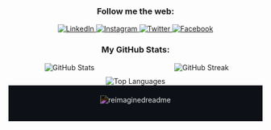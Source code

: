 <div align="center">
  <h3>Follow me  the web:</h3>
  <p>
    <a href="https://www.linkedin.com/in/sohal-singh-90a59227b/" target="_blank">
      <img src="https://img.shields.io/badge/LinkedIn-%230077B5.svg?&style=for-the-badge&logo=linkedin&logoColor=white" alt="LinkedIn">
    </a>
    <a href="https://www.instagram.com/_sohal_singh_" target="_blank">
      <img src="https://img.shields.io/badge/Instagram-%23E4405F.svg?&style=for-the-badge&logo=instagram&logoColor=white" alt="Instagram">
    </a>
    <a href="https://twitter.com/_sohal_singh_" target="_blank">
      <img src="https://img.shields.io/badge/Twitter-%231DA1F2.svg?&style=for-the-badge&logo=twitter&logoColor=white" alt="Twitter">
    </a>
    <a href="https://facebook.com/profile.php?id=100069792408547" target="_blank">
      <img src="https://img.shields.io/badge/Facebook-%231DA1F2.svg?&style=for-the-badge&logo=facebook&logoColor=white" alt="Facebook">
    </a>
  </p>
  <h3>My GitHub Stats:</h3>
  <div style="display: flex; justify-content: space-around;">
    <div style="flex: 1; margin-right: 10px;">
      <img src="https://github-readme-stats.vercel.app/api?username=sohalsingh&theme=dark&show_icons=true&hide_border=true&count_private=true" alt="GitHub Stats">
    </div>
    <div style="flex: 1; margin-left: 10px;">
      <img src="https://github-readme-streak-stats.herokuapp.com/?user=sohalsingh&theme=dark&hide_border=true" alt="GitHub Streak">
    </div>
  </div>
  <div style="margin-top: 10px;">
    <img src="https://github-readme-stats.vercel.app/api/top-langs/?username=sohalsingh&theme=dark&layout=compact&hide_border=true" alt="Top Languages">
  </div>
</div>
<div style="background-color: #0d1117; padding: 20px; text-align: center;">
  <img src="https://myreadme.vercel.app/api/embed/sohalsingh?panels=userstatistics,toprepositories,toplanguages,commitgraph" alt="reimaginedreadme" style="max-width: 100%; filter: invert(1);">

  <p style="color: #c9d1d9; font-style: italic; margin-top: 10px;"></p>
</div>


